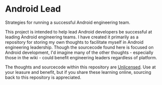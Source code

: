 # Android Lead
Strategies for running a successful Android engineering team.

This project is intended to help lead Android developers be successful at leading Android engineering teams. I have created it primarily as a repository for storing my own thoughts to facilitate myself in Android engineering leadership. Though the sourcecode found here is focused on Android development, I'd imagine many of the other thoughts - especially those in the wiki - could benefit engineering leaders regardless of platform.

The thoughts and sourcecode within this repository are [Unlicensed](https://unlicense.org). Use at your leasure and benefit, but if you share these learning online, sourcing back to this repository is appreciated.
